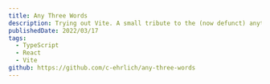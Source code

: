 ```yaml
---
title: Any Three Words
description: Trying out Vite. A small tribute to the (now defunct) anythreewords.com.
publishedDate: 2022/03/17
tags:
  - TypeScript
  - React
  - Vite
github: https://github.com/c-ehrlich/any-three-words
---
```

